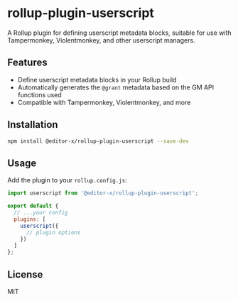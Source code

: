 # rollup-plugin-userscript

A Rollup plugin for defining userscript metadata blocks, suitable for use with Tampermonkey, Violentmonkey, and other userscript managers.

## Features
- Define userscript metadata blocks in your Rollup build
- Automatically generates the `@grant` metadata based on the GM API functions used
- Compatible with Tampermonkey, Violentmonkey, and more

## Installation
```bash
npm install @editor-x/rollup-plugin-userscript --save-dev
```

## Usage
Add the plugin to your `rollup.config.js`:

```js
import userscript from '@editor-x/rollup-plugin-userscript';

export default {
  // ...your config
  plugins: [
    userscript({
      // plugin options
    })
  ]
};
```

## License
MIT

